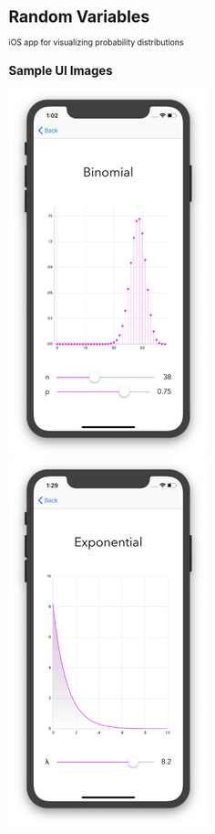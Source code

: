 # Random Variables
iOS app for visualizing probability distributions

## Sample UI Images

<img src="https://github.com/irvinodjuana/random-variables/blob/master/images/binomial_screenshot.png" width="350"> <img src="https://github.com/irvinodjuana/random-variables/blob/master/images/exponential_screenshot.png" width="350">
